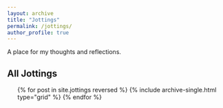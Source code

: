 ```yaml
---
layout: archive
title: "Jottings"
permalink: /jottings/
author_profile: true
---
```


A place for my thoughts and reflections.

## All Jottings

<ul>
{% for post in site.jottings reversed %}
  {% include archive-single.html type="grid" %}
{% endfor %}
</ul>